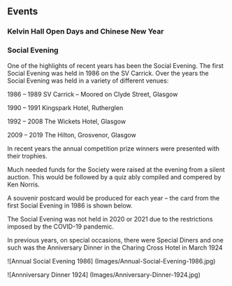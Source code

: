 ## Events

### Kelvin Hall Open Days and Chinese New Year

### Social Evening
One of the highlights of recent years has been the Social Evening. The first Social Evening was held in 1986 on the SV Carrick. Over the years the Social Evening was held in a variety of different venues:

1986 – 1989 SV Carrick – Moored on Clyde Street, Glasgow

1990 – 1991 Kingspark Hotel, Rutherglen

1992 – 2008 The Wickets Hotel, Glasgow

2009 – 2019 The Hilton, Grosvenor, Glasgow

In recent years the annual competition prize winners were presented with their trophies.

Much needed funds for the Society were raised at the evening from a silent auction. This would be followed by a quiz ably compiled and compered by Ken Norris.

A souvenir postcard would be produced for each year – the card from the first Social Evening in 1986 is shown below.

The Social Evening was not held in 2020 or 2021 due to the restrictions imposed by the COVID-19 pandemic.

In previous years, on special occasions, there were Special Diners and one such was the Anniversary Dinner in the Charing Cross Hotel in March 1924

![Annual Social Evening 1986] (Images/Annual-Social-Evening-1986.jpg)

![Annniversary Dinner 1924] (Images/Anniversary-Dinner-1924.jpg)
